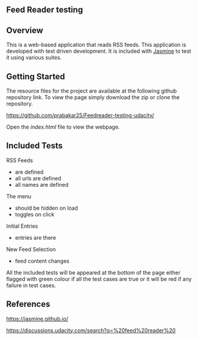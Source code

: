 ## Feed Reader testing

## Overview

This is a web-based application that reads RSS feeds. This application is developed with test driven development. It is included with [Jasmine](http://jasmine.github.io/) to test it using various suites. 

## Getting Started

The resource files for the project are available at the following github repository link. To view the page simply download the zip or clone the repository. 

https://github.com/prabakar25/Feedreader-testing-udacity/

Open the *index.html* file to view the webpage.

##  Included Tests

RSS Feeds
* are defined
* all urls are defined
* all names are defined

The menu
* should be hidden on load
* toggles on click

Initial Entries
* entries are there

New Feed Selection
* feed content changes

All the included tests will be appeared at the bottom of the page either flagged with green colour if all the test cases are true or it will be red if any failure in test cases.

## References

https://jasmine.github.io/

https://discussions.udacity.com/search?q=%20feed%20reader%20
